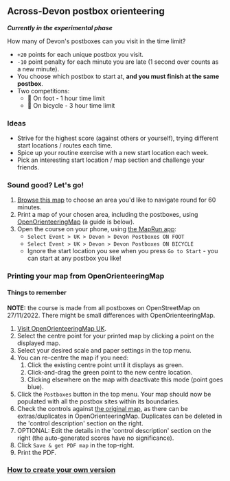 ## Across-Devon postbox orienteering

_**Currently in the experimental phase**_

How many of Devon's postboxes can you visit in the time limit?

- `+20` points for each unique postbox you visit.
- `-10` point penalty for each minute you are late (1 second over counts as 
  a new minute).
- You choose which postbox to start at, **and you must finish at the same 
  postbox**.
- Two competitions:
  - 🏃 On foot - 1 hour time limit
  - 🚴 On bicycle - 3 hour time limit

### Ideas

- Strive for the highest score (against others or yourself), trying different 
  start locations / routes each time.
- Spice up your routine exercise with a new start location each week.
- Pick an interesting start location / map section and challenge your friends.

### Sound good? Let's go!

1. [Browse this map](https://overpass-turbo.eu/s/1oC7)
to choose an area you'd like to navigate round for 60 minutes.
2. Print a map of your chosen area, including the postboxes, using
[OpenOrienteeringMap](https://oomap.co.uk/gb/#/new/streeto/13/-3.5367/50.7212/)
(a guide is below).
3. Open the course on your phone, using
[the MapRun app](https://maprunners.weebly.com/):
   - `Select Event > UK > Devon > Devon Postboxes ON FOOT`
   - `Select Event > UK > Devon > Devon Postboxes ON BICYCLE`
   - Ignore the start location you see when you press `Go to Start` - you can 
     start at any postbox you like!

### Printing your map from OpenOrienteeringMap

#### Things to remember

**NOTE:** the course is made from all postboxes on OpenStreetMap on 27/11/2022. 
There might be small differences with OpenOrienteeringMap.

1. [Visit OpenOrienteeringMap UK](https://oomap.co.uk/gb/#/new/streeto/13/-3.5367/50.7212/).
2. Select the centre point for your printed map by clicking a point on the 
displayed map.
3. Select your desired scale and paper settings in the top menu.
4. You can re-centre the map if you need:
   1. Click the existing centre point until it displays as green.
   2. Click-and-drag the green point to the new centre location.
   3. Clicking elsewhere on the map with deactivate this mode (point goes blue).
5. Click the `Postboxes` button in the top menu. Your map should now be 
populated with all the postbox sites within its boundaries.
6. Check the controls against [the original map](https://overpass-turbo.eu/s/1oC7),
as there can be extras/duplicates in OpenOrienteeringMap. Duplicates can be 
deleted in the 'control description' section on the right.
7. OPTIONAL: Edit the details in the 'control description' section on the right
(the auto-generated scores have no significance).
8. Click `Save & get PDF map` in the top-right.
9. Print the PDF.

### [How to create your own version](postbox_o_howto.md)
